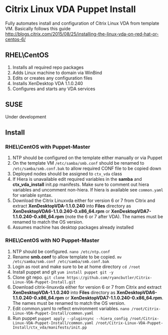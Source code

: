 # Citrix Linux VDA Puppet Install
Fully automates install and configuration of Citrix Linux VDA from template VM. Basically follows this guide http://blogs.citrix.com/2015/08/25/installing-the-linux-vda-on-red-hat-or-centos-6/

## RHEL\CentOS 
1. Installs all required repo packages
2. Adds Linux machine to domain via WinBind
3. Edits or creates any configuration files
4. Installs XenDesktop VDA 1.1.0.240
5. Configures and starts any VDA services

## SUSE
Under development

## Install

### RHEL\CentOS with Puppet-Master
1. NTP should be configured on the template either manually or via Puppet
2. On the template VM `/etc/samba/smb.conf` should be renamed to `/etc/samba/smb.conf.bak` to allow required CONF file to be copied down
3. Deployed nodes should be assigned to `ctx_vda` class
4. If Hiera is unavailable edit required variables in the **samba** and **ctx_vda_install** init.pp manifests.  Make sure to comment out hiera variables and uncomment non-hiera.  If hiera is available see `common.yaml` for variable syntax.
5. Download the Citrix Linuxvda either for version 6 or 7 from Citrix and extract **XenDesktopVDA-1.1.0.240** into **Files** directory as **XenDesktopVDA6-1.1.0.240-0.x86_64.rpm** or **XenDesktopVDA7-1.1.0.240-0.x86_64.rpm** (note the 6 or 7 after VDA).  The names must be renamed to match the OS version.
6. Assumes machine has desktop packages already installed

### RHEL\CentOS with NO Puppet-Master
1. NTP should be configured. `nano /etc/ntp.conf`
2. Rename **smb.conf** to allow template to be copied. `mv /etc/samba/smb.conf /etc/samba/smb.conf.bak`
3. Login as root and make sure to be at home directory `cd /root`
4. Install puppet and git `yum install puppet git -y`
5. Clone git repo. `git clone https://github.com/ryancbutler/Citrix-Linux-VDA-Puppet-Install.git`
6. Download citrix-linuxvda either for version 6 or 7 from Citrix and extract **XenDesktopVDA-1.1.0.240** into **Files** directory as **XenDesktopVDA6-1.1.0.240-0.x86_64.rpm** or **XenDesktopVDA7-1.1.0.240-0.x86_64.rpm**.  The names must be renamed to match the OS version.
7. Edit common.yaml to reflect environment variables. `nano /root/Citrix-Linux-VDA-Puppet-Install/common.yaml`
8. Run puppet `puppet apply --pluginsync --hiera_config /root/Citrix-Linux-VDA-Puppet-Install/common.yaml /root/Citrix-Linux-VDA-Puppet-Install/ctx_vda/manifests/init.pp`
